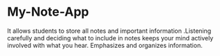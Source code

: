 # My-Note-App
It allows students to store all notes and important information .Listening carefully and deciding what to include in notes keeps your mind actively involved with what you hear. Emphasizes and organizes information.
